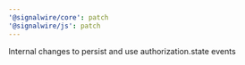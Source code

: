 ```yaml
---
'@signalwire/core': patch
'@signalwire/js': patch
---
```


Internal changes to persist and use authorization.state events
